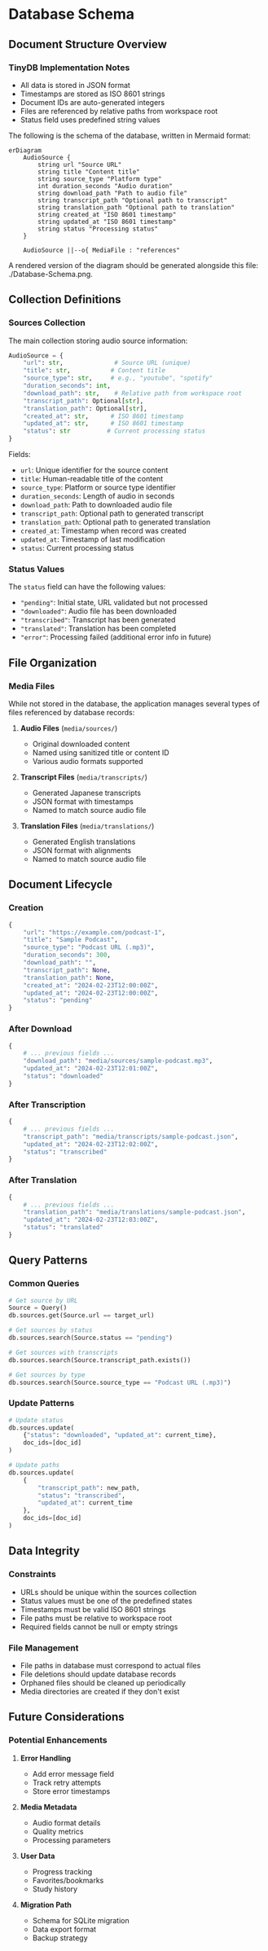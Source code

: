 # Database Schema

## Document Structure Overview

### TinyDB Implementation Notes
- All data is stored in JSON format
- Timestamps are stored as ISO 8601 strings
- Document IDs are auto-generated integers
- Files are referenced by relative paths from workspace root
- Status field uses predefined string values

The following is the schema of the database, written in Mermaid format:

```mermaid
erDiagram
    AudioSource {
        string url "Source URL"
        string title "Content title"
        string source_type "Platform type"
        int duration_seconds "Audio duration"
        string download_path "Path to audio file"
        string transcript_path "Optional path to transcript"
        string translation_path "Optional path to translation"
        string created_at "ISO 8601 timestamp"
        string updated_at "ISO 8601 timestamp"
        string status "Processing status"
    }

    AudioSource ||--o{ MediaFile : "references"
```

A rendered version of the diagram should be generated alongside this file: ./Database-Schema.png.

## Collection Definitions

### Sources Collection
The main collection storing audio source information:

```python
AudioSource = {
    "url": str,              # Source URL (unique)
    "title": str,           # Content title
    "source_type": str,     # e.g., "youtube", "spotify"
    "duration_seconds": int,
    "download_path": str,    # Relative path from workspace root
    "transcript_path": Optional[str],
    "translation_path": Optional[str],
    "created_at": str,      # ISO 8601 timestamp
    "updated_at": str,      # ISO 8601 timestamp
    "status": str          # Current processing status
}
```

Fields:
- `url`: Unique identifier for the source content
- `title`: Human-readable title of the content
- `source_type`: Platform or source type identifier
- `duration_seconds`: Length of audio in seconds
- `download_path`: Path to downloaded audio file
- `transcript_path`: Optional path to generated transcript
- `translation_path`: Optional path to generated translation
- `created_at`: Timestamp when record was created
- `updated_at`: Timestamp of last modification
- `status`: Current processing status

### Status Values
The `status` field can have the following values:
- `"pending"`: Initial state, URL validated but not processed
- `"downloaded"`: Audio file has been downloaded
- `"transcribed"`: Transcript has been generated
- `"translated"`: Translation has been completed
- `"error"`: Processing failed (additional error info in future)

## File Organization

### Media Files
While not stored in the database, the application manages several types of files referenced by database records:

1. **Audio Files** (`media/sources/`)
   - Original downloaded content
   - Named using sanitized title or content ID
   - Various audio formats supported

2. **Transcript Files** (`media/transcripts/`)
   - Generated Japanese transcripts
   - JSON format with timestamps
   - Named to match source audio file

3. **Translation Files** (`media/translations/`)
   - Generated English translations
   - JSON format with alignments
   - Named to match source audio file

## Document Lifecycle

### Creation
```python
{
    "url": "https://example.com/podcast-1",
    "title": "Sample Podcast",
    "source_type": "Podcast URL (.mp3)",
    "duration_seconds": 300,
    "download_path": "",
    "transcript_path": None,
    "translation_path": None,
    "created_at": "2024-02-23T12:00:00Z",
    "updated_at": "2024-02-23T12:00:00Z",
    "status": "pending"
}
```

### After Download
```python
{
    # ... previous fields ...
    "download_path": "media/sources/sample-podcast.mp3",
    "updated_at": "2024-02-23T12:01:00Z",
    "status": "downloaded"
}
```

### After Transcription
```python
{
    # ... previous fields ...
    "transcript_path": "media/transcripts/sample-podcast.json",
    "updated_at": "2024-02-23T12:02:00Z",
    "status": "transcribed"
}
```

### After Translation
```python
{
    # ... previous fields ...
    "translation_path": "media/translations/sample-podcast.json",
    "updated_at": "2024-02-23T12:03:00Z",
    "status": "translated"
}
```

## Query Patterns

### Common Queries
```python
# Get source by URL
Source = Query()
db.sources.get(Source.url == target_url)

# Get sources by status
db.sources.search(Source.status == "pending")

# Get sources with transcripts
db.sources.search(Source.transcript_path.exists())

# Get sources by type
db.sources.search(Source.source_type == "Podcast URL (.mp3)")
```

### Update Patterns
```python
# Update status
db.sources.update(
    {"status": "downloaded", "updated_at": current_time},
    doc_ids=[doc_id]
)

# Update paths
db.sources.update(
    {
        "transcript_path": new_path,
        "status": "transcribed",
        "updated_at": current_time
    },
    doc_ids=[doc_id]
)
```

## Data Integrity

### Constraints
- URLs should be unique within the sources collection
- Status values must be one of the predefined states
- Timestamps must be valid ISO 8601 strings
- File paths must be relative to workspace root
- Required fields cannot be null or empty strings

### File Management
- File paths in database must correspond to actual files
- File deletions should update database records
- Orphaned files should be cleaned up periodically
- Media directories are created if they don't exist

## Future Considerations

### Potential Enhancements
1. **Error Handling**
   - Add error message field
   - Track retry attempts
   - Store error timestamps

2. **Media Metadata**
   - Audio format details
   - Quality metrics
   - Processing parameters

3. **User Data**
   - Progress tracking
   - Favorites/bookmarks
   - Study history

4. **Migration Path**
   - Schema for SQLite migration
   - Data export format
   - Backup strategy
